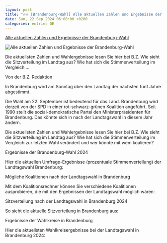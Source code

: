 ```yaml
---
layout: post
title: "🔥🔥 [Brandenburg-Wahl] Alle aktuellen Zahlen und Ergebnisse der Brandenburg-Wahl"
date: Sun, 22 Sep 2024 06:00:00 +0200
categories: entries DE
---
```

[Alle aktuellen Zahlen und Ergebnisse der Brandenburg-Wahl](https://www.bz-berlin.de/brandenburg/brandeburg-wahl-alle-zahlen-ergebnisse)

![Alle aktuellen Zahlen und Ergebnisse der Brandenburg-Wahl](https://image.bz-berlin.de/data/uploads/2024/09/dpa_com_20090101_240922-911-004153_16i9.jpg)

Die aktuellsten Zahlen und Wahlergebnisse lesen Sie hier bei B.Z. Wie sieht die Sitzverteilung im Landtag aus? Wie hat sich die Stimmenverteilung im Vergleich ...

Von der B.Z. Redaktion

In Brandenburg wird am Sonntag über den Landtag der nächsten fünf Jahre abgestimmt.

Die Wahl am 22. September ist bedeutend für das Land. Brandenburg wird derzeit von der SPD in einer rot-schwarz-grünen Koalition angeführt. Seit 1990 stellt die sozial-demokratische Partei den Ministerpräsidenten für Brandenburg. Das könnte sich in nach der Landtagswahl in diesem Jahr ändern.

Die aktuellsten Zahlen und Wahlergebnisse lesen Sie hier bei B.Z. Wie sieht die Sitzverteilung im Landtag aus? Wie hat sich die Stimmenverteilung im Vergleich zur letzten Wahl verändert und wer könnte mit wem koalieren?

Ergebnisse der Brandenburg-Wahl 2024

Hier die aktuellen Umfrage-Ergebnisse (prozentuale Stimmenverteilung) der Landtagswahl Brandenburg:

Mögliche Koalitionen nach der Landtagswahl in Brandenburg

Mit dem Koalitionsrechner können Sie verschiedene Koalitionen ausprobieren, die mit den Ergebnissen der Landtagswahl möglich wären:

Sitzverteilung nach der Landtagswahl in Brandenburg 2024

So sieht die aktuelle Sitzverteilung in Brandenburg aus:

Ergebnisse der Wahlkreise in Brandenburg

Hier die aktuellsten Wahlkreisergebnisse bei der Landtagswahl in Brandenburg 2024:

